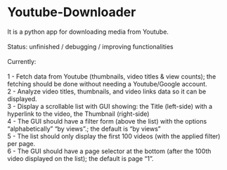 # Youtube-Downloader

It is a python app for downloading media from Youtube.<br><br>
Status: unfinished / debugging / improving functionalities<br><br>
Currently:<br><br>
1 - Fetch data from Youtube (thumbnails, video titles & view counts); the fetching should be done without needing a Youtube/Google account.<br>
2 - Analyze video titles, thumbnails, and video links data so it can be displayed.<br>
3 - Display a scrollable list with GUI showing: the Title (left-side) with a hyperlink to the video, the Thumbnail (right-side)<br>
4 - The GUI should have a filter form (above the list) with the options “alphabetically” “by views”.; the default is “by views”<br>
5 - The list should only display the first 100 videos (with the applied filter) per page.<br>
6 - The GUI should have a page selector at the bottom (after the 100th video displayed on the list); the default is page “1”.<br>
